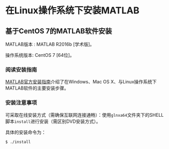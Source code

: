 # 在Linux操作系统下安装MATLAB

## 基于CentOS 7的MATLAB软件安装

MATLAB版本 : MATLAB R2016b [学术版]。

操作系统版本: CentOS 7 [64位]。

### 阅读安装指南

[MATLAB官方安装指南](https://www.mathworks.com/help/install/ug/install-mathworks-software.html)介绍了在Windows、Mac OS X、与Linux操作系统下MATLAB软件的主要安装步骤。

### 安装注意事项

可采取在线安装方式（需确保互联网连接通畅）：使用```glnxa64```文件夹下的SHELL脚本```install```进行安装（需区别DVD安装方式）。

具体的安装命令为：

```
$ ./install
```
